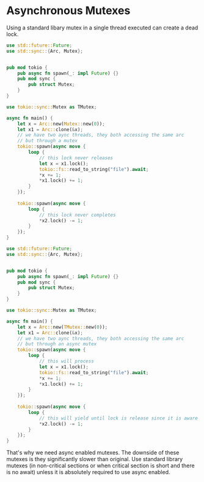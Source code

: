 # Asynchronous Mutexes
Using a standard libary mutex in a single thread executed can create a dead lock.
```rust
use std::future::Future;
use std::sync::{Arc, Mutex};


pub mod tokio {
    pub async fn spawn(_: impl Future) {}
    pub mod sync {
        pub struct Mutex;
    }
}

use tokio::sync::Mutex as TMutex;

async fn main() {
    let x = Arc::new(Mutex::new(0));
    let x1 = Arc::clone(&x);
    // we have two aync threads, they both accessing the same arc
    // but through a mutex
    tokio::spawn(async move {
        loop {
            // this lock never releases
            let x = x1.lock();
            tokio::fs::read_to_string("file").await;
            *x += 1;
            *x1.lock() += 1;
        }
    });
    
    tokio::spawn(async move {
        loop {
            // this lock never completes
            *x2.lock() -= 1;
        }
    });
}

```

```rust
use std::future::Future;
use std::sync::{Arc, Mutex};


pub mod tokio {
    pub async fn spawn(_: impl Future) {}
    pub mod sync {
        pub struct Mutex;
    }
}

use tokio::sync::Mutex as TMutex;

async fn main() {
    let x = Arc::new(TMutex::new(0));
    let x1 = Arc::clone(&x);
    // we have two aync threads, they both accessing the same arc
    // but through an async mutex
    tokio::spawn(async move {
        loop {
            // this will process
            let x = x1.lock();
            tokio::fs::read_to_string("file").await;
            *x += 1;
            *x1.lock() += 1;
        }
    });
    
    tokio::spawn(async move {
        loop {
            // this will yield until lock is release since it is aware
            *x2.lock() -= 1;
        }
    });
}
```
That's why we need async enabled mutexes. The downside of these mutexes is they significantly slower than original. Use standard library
mutexes (in non-critical sections or when critical section is short and there is no await) unless it is absolutely required to use async enabled.
